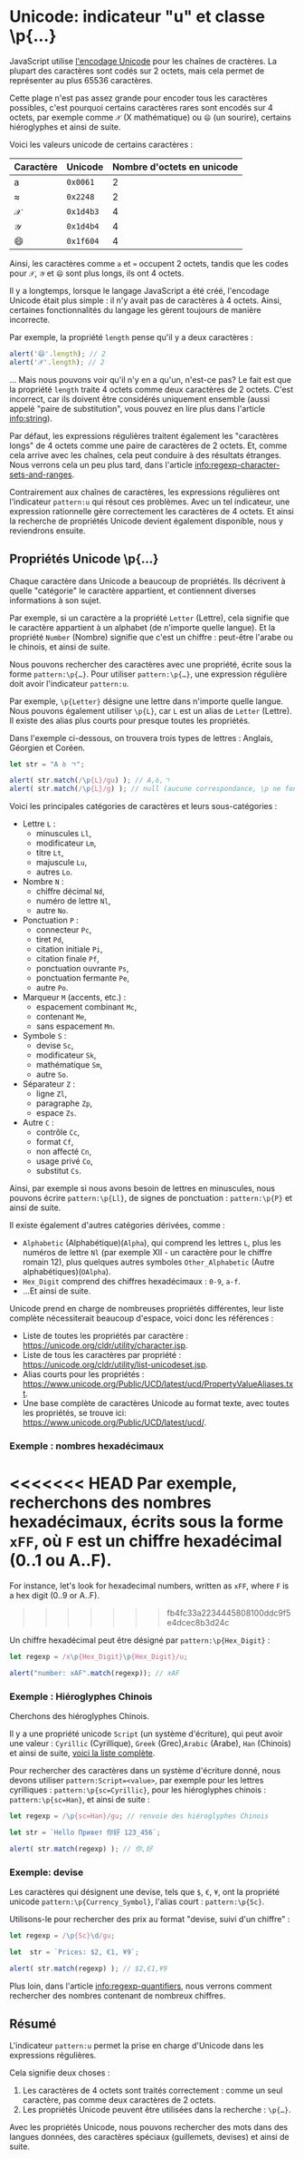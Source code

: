 # Unicode: indicateur "u" et classe \p{...}

JavaScript utilise [l'encodage Unicode](https://fr.wikipedia.org/wiki/Unicode) pour les chaînes de cractères. La plupart des caractères sont codés sur 2 octets, mais cela permet de représenter au plus 65536 caractères.

Cette plage n'est pas assez grande pour encoder tous les caractères possibles, c'est pourquoi certains caractères rares sont encodés sur 4 octets, par exemple comme `𝒳` (X mathématique) ou `😄` (un sourire), certains hiéroglyphes et ainsi de suite.

Voici les valeurs unicode de certains caractères :

| Caractère | Unicode | Nombre d'octets en unicode |
|-----------|---------|----------|
| a | `0x0061` | 2 |
| ≈ | `0x2248` | 2 |
| 𝒳 | `0x1d4b3` | 4 |
| 𝒴 | `0x1d4b4` | 4 |
| 😄 | `0x1f604` | 4 |

Ainsi, les caractères comme `a` et `≈` occupent 2 octets, tandis que les codes pour `𝒳`, `𝒴` et `😄` sont plus longs, ils ont 4 octets.

Il y a longtemps, lorsque le langage JavaScript a été créé, l'encodage Unicode était plus simple : il n'y avait pas de caractères à 4 octets. Ainsi, certaines fonctionnalités du langage les gèrent toujours de manière incorrecte.

Par exemple, la propriété `length` pense qu'il y a deux caractères :

```js run
alert('😄'.length); // 2
alert('𝒳'.length); // 2
```

... Mais nous pouvons voir qu'il n'y en a qu'un, n'est-ce pas? Le fait est que la propriété `length` traite 4 octets comme deux caractères de 2 octets. C'est incorrect, car ils doivent être considérés uniquement ensemble (aussi appelé "paire de substitution", vous pouvez en lire plus dans l'article <info:string>).

Par défaut, les expressions régulières traitent également les "caractères longs" de 4 octets comme une paire de caractères de 2 octets. Et, comme cela arrive avec les chaînes, cela peut conduire à des résultats étranges. Nous verrons cela un peu plus tard, dans l'article <info:regexp-character-sets-and-ranges>.

Contrairement aux chaînes de caractères, les expressions régulières ont l'indicateur `pattern:u` qui résout ces problèmes. Avec un tel indicateur, une expression rationnelle gère correctement les caractères de 4 octets. Et ainsi la recherche de propriétés Unicode devient également disponible, nous y reviendrons ensuite.

## Propriétés Unicode \p{...}

Chaque caractère dans Unicode a beaucoup de propriétés. Ils décrivent à quelle "catégorie" le caractère appartient, et contiennent diverses informations à son sujet.

Par exemple, si un caractère a la propriété `Letter` (Lettre), cela signifie que le caractère appartient à un alphabet (de n'importe quelle langue). Et la propriété `Number` (Nombre) signifie que c'est un chiffre : peut-être l'arabe ou le chinois, et ainsi de suite.

Nous pouvons rechercher des caractères avec une propriété, écrite sous la forme `pattern:\p{…}`. Pour utiliser `pattern:\p{…}`, une expression régulière doit avoir l'indicateur `pattern:u`.

Par exemple, `\p{Letter}` désigne une lettre dans n'importe quelle langue. Nous pouvons également utiliser `\p{L}`, car `L` est un alias de `Letter` (Lettre). Il existe des alias plus courts pour presque toutes les propriétés.

Dans l'exemple ci-dessous, on trouvera trois types de lettres : Anglais, Géorgien et Coréen.

```js run
let str = "A ბ ㄱ";

alert( str.match(/\p{L}/gu) ); // A,ბ,ㄱ
alert( str.match(/\p{L}/g) ); // null (aucune correspondance, \p ne fonctionne pas sans le flag "u")
```

Voici les principales catégories de caractères et leurs sous-catégories :

- Lettre `L` :
  - minuscules `Ll`,
  - modificateur `Lm`,
  - titre `Lt`,
  - majuscule `Lu`,
  - autres `Lo`.
- Nombre `N` :
  - chiffre décimal `Nd`,
  - numéro de lettre `Nl`,
  - autre `No`.
- Ponctuation `P` :
  - connecteur `Pc`,
  - tiret `Pd`,
  - citation initiale `Pi`,
  - citation finale `Pf`,
  - ponctuation ouvrante `Ps`,
  - ponctuation fermante `Pe`,
  - autre `Po`.
- Marqueur `M` (accents, etc.) :
  - espacement combinant `Mc`,
  - contenant `Me`,
  - sans espacement `Mn`.
- Symbole `S` :
  - devise `Sc`,
  - modificateur `Sk`,
  - mathématique `Sm`,
  - autre `So`.
- Séparateur `Z` :
  - ligne `Zl`,
  - paragraphe `Zp`,
  - espace `Zs`.
- Autre `C` :
  - contrôle `Cc`,
  - format `Cf`,
  - non affecté `Cn`,
  - usage privé `Co`,
  - substitut `Cs`.


Ainsi, par exemple si nous avons besoin de lettres en minuscules, nous pouvons écrire `pattern:\p{Ll}`, de signes de ponctuation : `pattern:\p{P}` et ainsi de suite.

Il existe également d'autres catégories dérivées, comme :
- `Alphabetic` (Alphabétique)(`Alpha`), qui comprend les lettres `L`, plus les numéros de lettre `Nl` (par exemple Ⅻ - un caractère pour le chiffre romain 12), plus quelques autres symboles `Other_Alphabetic` (Autre alphabétiques)(`OAlpha`).
- `Hex_Digit` comprend des chiffres hexadécimaux : `0-9`, `a-f`.
- ...Et ainsi de suite.

Unicode prend en charge de nombreuses propriétés différentes, leur liste complète nécessiterait beaucoup d'espace, voici donc les références :

- Liste de toutes les propriétés par caractère : <https://unicode.org/cldr/utility/character.jsp>.
- Liste de tous les caractères par propriété : <https://unicode.org/cldr/utility/list-unicodeset.jsp>.
- Alias ​​courts pour les propriétés : <https://www.unicode.org/Public/UCD/latest/ucd/PropertyValueAliases.txt>.
- Une base complète de caractères Unicode au format texte, avec toutes les propriétés, se trouve ici: <https://www.unicode.org/Public/UCD/latest/ucd/>.

### Exemple : nombres hexadécimaux

<<<<<<< HEAD
Par exemple, recherchons des nombres hexadécimaux, écrits sous la forme `xFF`, où `F` est un chiffre hexadécimal (0..1 ou A..F).
=======
For instance, let's look for hexadecimal numbers, written as `xFF`, where `F` is a hex digit (0..9 or A..F).
>>>>>>> fb4fc33a2234445808100ddc9f5e4dcec8b3d24c

Un chiffre hexadécimal peut être désigné par `pattern:\p{Hex_Digit}` :

```js run
let regexp = /x\p{Hex_Digit}\p{Hex_Digit}/u;

alert("number: xAF".match(regexp)); // xAF
```

### Exemple : Hiéroglyphes Chinois

Cherchons des hiéroglyphes Chinois.

Il y a une propriété unicode `Script` (un système d'écriture), qui peut avoir une valeur : `Cyrillic` (Cyrillique), `Greek` (Grec),`Arabic` (Arabe), `Han` (Chinois) et ainsi de suite, [voici la liste complète]("https://en.wikipedia.org/wiki/Script_(Unicode)").

Pour rechercher des caractères dans un système d'écriture donné, nous devons utiliser `pattern:Script=<value>`, par exemple pour les lettres cyrilliques : `pattern:\p{sc=Cyrillic}`, pour les hiéroglyphes chinois : `pattern:\p{sc=Han}`, et ainsi de suite :

```js run
let regexp = /\p{sc=Han}/gu; // renvoie des hiéroglyphes Chinois

let str = `Hello Привет 你好 123_456`;

alert( str.match(regexp) ); // 你,好
```

### Exemple: devise

Les caractères qui désignent une devise, tels que `$`, `€`, `¥`, ont la propriété unicode `pattern:\p{Currency_Symbol}`, l'alias court : `pattern:\p{Sc}`.

Utilisons-le pour rechercher des prix au format "devise, suivi d'un chiffre" :

```js run
let regexp = /\p{Sc}\d/gu;

let  str = `Prices: $2, €1, ¥9`;

alert( str.match(regexp) ); // $2,€1,¥9
```

Plus loin, dans l'article <info:regexp-quantifiers>, nous verrons comment rechercher des nombres contenant de nombreux chiffres.

## Résumé

L'indicateur `pattern:u` permet la prise en charge d'Unicode dans les expressions régulières.

Cela signifie deux choses :

1. Les caractères de 4 octets sont traités correctement : comme un seul caractère, pas comme deux caractères de 2 octets.
2. Les propriétés Unicode peuvent être utilisées dans la recherche : `\p{…}`.

Avec les propriétés Unicode, nous pouvons rechercher des mots dans des langues données, des caractères spéciaux (guillemets, devises) et ainsi de suite.
